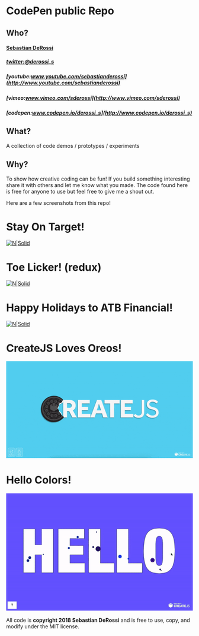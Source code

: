 CodePen public Repo
=========

Who?
----------------
#### [Sebastian DeRossi](mailto:sebastian.derossi@gmail.com)

##### [twitter:@derossi_s](http://www.twitter.com/derossi_s)
##### [youtube:www.youtube.com/sebastianderossi](http://www.youtube.com/sebastianderossi)
##### [vimeo:www.vimeo.com/sderossi](http://www.vimeo.com/sderossi)
##### [codepen:www.codepen.io/derossi_s](http://www.codepen.io/derossi_s)

What?
----------------
A collection of code demos / prototypes / experiments

Why?
----------------
To show how creative coding can be fun!
If you build something interesting share it with others and let me know what you made.
The code found here is free for anyone to use but feel free to give me a shout out.

Here are a few screenshots from this repo!

# Stay On Target!
[![N|Solid](https://raw.github.com/sebastianderossi/CodePen/master/stay-on-target/TrenchRun.gif)](https://github.com/sebastianderossi/CodePen/tree/master/stay-on-target)

# Toe Licker! (redux)
[![N|Solid](https://cdn.rawgit.com/sebastianderossi/CodePen/master/toelicker/ToeLicker.png)](https://github.com/sebastianderossi/CodePen/tree/master/toelicker)

# Happy Holidays to ATB Financial!
[![N|Solid](https://github.com/sebastianderossi/CodePen/blob/master/happy-holidays-to-atb-financial/HappyHolidays.gif)](https://github.com/sebastianderossi/CodePen/tree/master/happy-holidays-to-atb-financial)

# CreateJS Loves Oreos!
[![N|Solid](https://github.com/sebastianderossi/CodePen/blob/master/createjs-loves-oreos/createjs-loves-oreos.gif)](https://github.com/sebastianderossi/CodePen/tree/master/createjs-loves-oreos)

# Hello Colors!
[![N|Solid](https://github.com/sebastianderossi/CodePen/blob/master/hello-colors/hello-colors.gif)](https://github.com/sebastianderossi/CodePen/tree/master/hello-colors)


All code is **copyright 2018 Sebastian DeRossi** and is free to use, copy, and modify under the MIT license.

